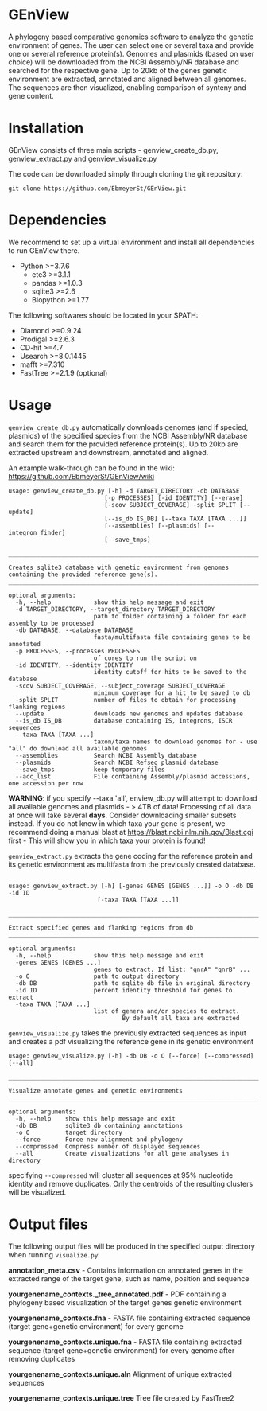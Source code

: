 # GEnView
A phylogeny based comparative genomics software to analyze the genetic environment of genes. The user can select one or several taxa and provide one or several reference protein(s). Genomes and plasmids (based on user choice) will be downloaded from the NCBI Assembly/NR database and searched for the respective gene. Up to 20kb of the genes genetic environment are extracted, annotated and aligned between all genomes. The sequences are then visualized, enabling comparison of synteny and gene content.

# Installation

GEnView consists of three main scripts - genview_create_db.py, genview_extract.py and genview_visualize.py

The code can be downloaded simply through cloning the git repository:

`git clone https://github.com/EbmeyerSt/GEnView.git`

# Dependencies

We recommend to set up a virtual environment and install all dependencies to run GEnView there.

* Python >=3.7.6
  * ete3 >=3.1.1
  * pandas >=1.0.3
  * sqlite3 >=2.6
  * Biopython >=1.77
  
The following softwares should be located in your $PATH:
  
* Diamond >=0.9.24
* Prodigal >=2.6.3
* CD-hit >=4.7
* Usearch >=8.0.1445
* mafft >=7.310
* FastTree >=2.1.9
(optional)



# Usage

`genview_create_db.py` automatically downloads genomes (and if specied, plasmids) of the specified species from the NCBI Assembly/NR database and search them for the provided reference protein(s). Up to 20kb are extracted upstream and downstream, annotated and aligned.

An example walk-through can be found in the wiki: https://github.com/EbmeyerSt/GEnView/wiki

```
usage: genview_create_db.py [-h] -d TARGET_DIRECTORY -db DATABASE
                           [-p PROCESSES] [-id IDENTITY] [--erase]
                           [-scov SUBJECT_COVERAGE] -split SPLIT [--update]
                           [--is_db IS_DB] [--taxa TAXA [TAXA ...]]
                           [--assemblies] [--plasmids] [--integron_finder]
                           [--save_tmps]

________________________________________________________________________________

Creates sqlite3 database with genetic environment from genomes containing the provided reference gene(s).
________________________________________________________________________________

optional arguments:
  -h, --help            show this help message and exit
  -d TARGET_DIRECTORY, --target_directory TARGET_DIRECTORY
                        path to folder containing a folder for each assembly to be processed
  -db DATABASE, --database DATABASE
                        fasta/multifasta file containing genes to be annotated
  -p PROCESSES, --processes PROCESSES
                        of cores to run the script on
  -id IDENTITY, --identity IDENTITY
                        identity cutoff for hits to be saved to the database
  -scov SUBJECT_COVERAGE, --subject_coverage SUBJECT_COVERAGE
                        minimum coverage for a hit to be saved to db
  -split SPLIT          number of files to obtain for processing flanking regions
  --update              downloads new genomes and updates database
  --is_db IS_DB         database containing IS, integrons, ISCR sequences
  --taxa TAXA [TAXA ...]
                        taxon/taxa names to download genomes for - use "all" do download all available genomes
  --assemblies          Search NCBI Assembly database
  --plasmids            Search NCBI Refseq plasmid database
  --save_tmps           keep temporary files
  --acc_list            File containing Assembly/plasmid accessions, one accession per row
  ```

**WARNING**: if you specify --taxa 'all', enview_db.py will attempt to download all available genomes and plasmids - > 4TB of data! Processing of all data at once will take several **days**. Consider downloading smaller subsets instead. If you do not know in which taxa your gene is present, we recommend doing a manual blast at https://blast.ncbi.nlm.nih.gov/Blast.cgi first - This will show you in which taxa your protein is found!

`genview_extract.py` extracts the gene coding for the reference protein and its genetic environment as multifasta from the previously created database.

```

usage: genview_extract.py [-h] [-genes GENES [GENES ...]] -o O -db DB -id ID
                         [-taxa TAXA [TAXA ...]]

________________________________________________________________________________

Extract specified genes and flanking regions from db
________________________________________________________________________________

optional arguments:
  -h, --help            show this help message and exit
  -genes GENES [GENES ...]
                        genes to extract. If list: "qnrA" "qnrB" ...
  -o O                  path to output directory
  -db DB                path to sqlite db file in original directory
  -id ID                percent identity threshold for genes to extract
  -taxa TAXA [TAXA ...]
                        list of genera and/or species to extract.
                                By default all taxa are extracted

```

`genview_visualize.py` takes the previously extracted sequences as input and creates a pdf visualizing the reference gene in its genetic environment

```
usage: genview_visualize.py [-h] -db DB -o O [--force] [--compressed] [--all]

________________________________________________________________________________

Visualize annotate genes and genetic environments
________________________________________________________________________________

optional arguments:
  -h, --help    show this help message and exit
  -db DB        sqlite3 db containing annotations
  -o O          target directory
  --force       Force new alignment and phylogeny
  --compressed  Compress number of displayed sequences
  --all         Create visualizations for all gene analyses in directory

```
 specifying `--compressed` will cluster all sequences at 95% nucleotide identity and remove duplicates. Only the centroids of the resulting clusters will be visualized. 

# Output files

The following output files will be produced in the specified output directory when running `visualize.py`:

**annotation_meta.csv** - Contains information on annotated genes in the extracted range of the target gene, such as name, position and sequence

**yourgenename_contexts._tree_annotated.pdf** - PDF containing a phylogeny based visualization of the target genes genetic environment

**yourgenename_contexts.fna** - FASTA file containing extracted sequence (target gene+genetic environment) for every genome

**yourgenename_contexts.unique.fna** - FASTA file containing extracted sequence (target gene+genetic environment) for every genome after removing duplicates

**yourgenename_contexts.unique.aln** Alignment of unique extracted sequences

**yourgenename_contexts.unique.tree** Tree file created by FastTree2
